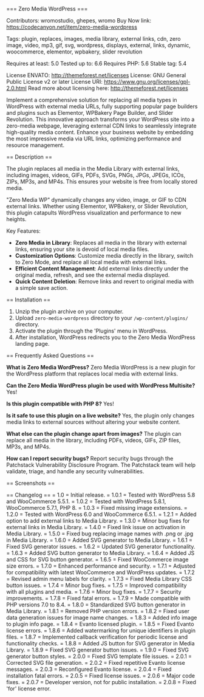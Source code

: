 === Zero Media WordPress ===

Contributors: wromostudio, ghepes, wromo
Buy Now link: https://codecanyon.net/item/zero-media-wordpress

Tags: plugin, replaces, images, media library, external links, cdn, zero image, video, mp3, gif, svg, wordpress, displays, external, links, dynamic, woocommerce, elementor, wpbakery, slider revolution

Requires at least: 5.0
Tested up to: 6.6
Requires PHP: 5.6
Stable tag: 5.4

License ENVATO: http://themeforest.net/licenses
License: GNU General Public License v2 or later
License URI: https://www.gnu.org/licenses/gpl-2.0.html
Read more about licensing here: http://themeforest.net/licenses


Implement a comprehensive solution for replacing all media types in WordPress with external media URLs, fully supporting popular page builders and plugins such as Elementor, WPBakery Page Builder, and Slider Revolution. This innovative approach transforms your WordPress site into a zero-media webpage, leveraging external CDN links to seamlessly integrate high-quality media content. Enhance your business website by embedding the most impressive media via URL links, optimizing performance and resource management.

== Description ==

The plugin replaces all media in the Media Library with external links, including images, videos, GIFs, PDFs, SVGs, PNGs, JPGs, JPEGs, ICOs, ZIPs, MP3s, and MP4s. This ensures your website is free from locally stored media.

"Zero Media WP" dynamically changes any video, image, or GIF to CDN external links. Whether using Elementor, WPBakery, or Slider Revolution, this plugin catapults WordPress visualization and performance to new heights.

Key Features:
- **Zero Media in Library**: Replaces all media in the library with external links, ensuring your site is devoid of local media files.
- **Customization Options**: Customize media directly in the library, switch to Zero Mode, and replace all local media with external links.
- **Efficient Content Management**: Add external links directly under the original media, refresh, and see the external media displayed.
- **Quick Content Deletion**: Remove links and revert to original media with a simple save action.

== Installation ==
1. Unzip the plugin archive on your computer.
2. Upload `zero-media-wordpress` directory to your `/wp-content/plugins/` directory.
3. Activate the plugin through the 'Plugins' menu in WordPress.
4. After installation, WordPress redirects you to the Zero Media WordPress landing page.

== Frequently Asked Questions ==

**What is Zero Media WordPress?**
Zero Media WordPress is a new plugin for the WordPress platform that replaces local media with external links.

**Can the Zero Media WordPress plugin be used with WordPress Multisite?**
Yes!

**Is this plugin compatible with PHP 8?**
Yes!

**Is it safe to use this plugin on a live website?**
Yes, the plugin only changes media links to external sources without altering your website content.

**What else can the plugin change apart from images?**
The plugin can replace all media in the library, including PDFs, videos, GIFs, ZIP files, MP3s, and MP4s.

**How can I report security bugs?**
Report security bugs through the Patchstack Vulnerability Disclosure Program. The Patchstack team will help validate, triage, and handle any security vulnerabilities.

== Screenshots ==

== Changelog ==
= 1.0 = Initial release.
= 1.0.1 = Tested with WordPress 5.8 and WooCommerce 5.5.1.
= 1.0.2 = Tested with WordPress 5.8.1, WooCommerce 5.7.1, PHP 8.
= 1.0.3 = Fixed missing image extensions.
= 1.2.0 = Tested with WordPress 6.0 and WooCommerce 6.5.1.
= 1.2.1 = Added option to add external links to Media Library.
= 1.3.0 = Minor bug fixes for external links in Media Library.
= 1.4.0 = Fixed link issue on activation in Media Library.
= 1.5.0 = Fixed bug replacing image names with .png or .jpg in Media Library.
= 1.6.0 = Added SVG generator to Media Library.
= 1.6.1 = Fixed SVG generator issues.
= 1.6.2 = Updated SVG generator functionality.
= 1.6.3 = Added SVG button generator to Media Library.
= 1.6.4 = Added JS and CSS for SVG button generator.
= 1.6.5 = Fixed WooCommerce image size errors.
= 1.7.0 = Enhanced performance and security.
= 1.7.1 = Adjusted for compatibility with latest WooCommerce and WordPress updates.
= 1.7.2 = Revised admin menu labels for clarity.
= 1.7.3 = Fixed Media Library CSS button issues.
= 1.7.4 = Minor bug fixes.
= 1.7.5 = Improved compatibility with all plugins and media.
= 1.7.6 = Minor bug fixes.
= 1.7.7 = Security improvements.
= 1.7.8 = Fixed fatal errors.
= 1.7.9 = Made compatible with PHP versions 7.0 to 8.4.
= 1.8.0 = Standardized SVG button generator in Media Library.
= 1.8.1 = Removed PHP version errors.
= 1.8.2 = Fixed user data generation issues for image name changes.
= 1.8.3 = Added info image to plugin info page.
= 1.8.4 = Evanto licensed plugin.
= 1.8.5 = Fixed Evanto license errors.
= 1.8.6 = Added watermarking for unique identifiers in plugin files.
= 1.8.7 = Implemented callback verification for periodic license and functionality checks.
= 1.8.8 = Added JS button for SVG generator in Media Library.
= 1.8.9 = Fixed SVG generator button issues.
= 1.9.0 = Fixed SVG generator button styles.
= 2.0.0 = Fixed SVG template file issues.
= 2.0.1 = Corrected SVG file generation.
= 2.0.2 = Fixed repetitive Evanto license messages.
= 2.0.3 = Reconfigured Evanto license.
= 2.0.4 = Fixed installation fatal errors.
= 2.0.5 = Fixed license issues.
= 2.0.6 = Major code fixes.
= 2.0.7 = Developer version, not for public installation.
= 2.0.8 = Fixed 'for' license error.

